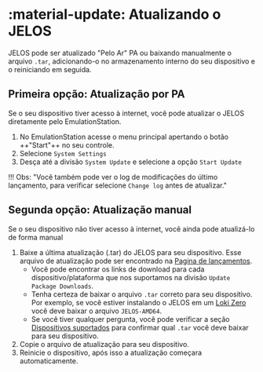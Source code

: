 #  :material-update: Atualizando o JELOS

JELOS pode ser atualizado "Pelo Ar" PA ou baixando manualmente o arquivo `.tar`, adicionando-o no armazenamento interno do seu dispositivo e o reiniciando em seguida.

## Primeira opção: Atualização por PA

Se o seu dispositivo tiver acesso à internet, você pode atualizar o JELOS diretamente pelo EmulationStation.

1. No EmulationStation acesse o menu principal apertando o botão ++"Start"++ no seu controle.
2. Selecione `System Settings`
3. Desça até a divisão `System Update` e selecione a opção `Start Update`

!!! Obs: "Você também pode ver o log de modificações do último lançamento, para verificar selecione `Change log` antes de atualizar."

## Segunda opção: Atualização manual

Se o seu dispositivo não tiver acesso à internet, você ainda pode atualizá-lo de forma manual

1. Baixe a última atualização (.tar) do JELOS para seu dispositivo. Esse arquivo de atualização pode ser encontrado na [Pagina de lançamentos](https://github.com/JustEnoughLinuxOS/distribution/releases/latest).
    * Você pode encontrar os links de download para cada dispositivo/plataforma que nos suportamos na divisão `Update Package Downloads`.
    * Tenha certeza de baixar o arquivo `.tar` correto para seu dispositivo. Por exemplo, se você estiver instalando o JELOS em um [Loki Zero](../devices/ayn/loki-zero.md) você deve baixar o arquivo `JELOS-AMD64`.
    * Se você tiver qualquer pergunta, você pode verificar a seção [Dispositivos suportados](../devices/index.md) para confirmar qual `.tar` você deve baixar para seu dispositivo.
2. Copie o arquivo de atualização para seu dispositivo.
3. Reinicie o dispositivo, após isso a atualização começara automaticamente.

